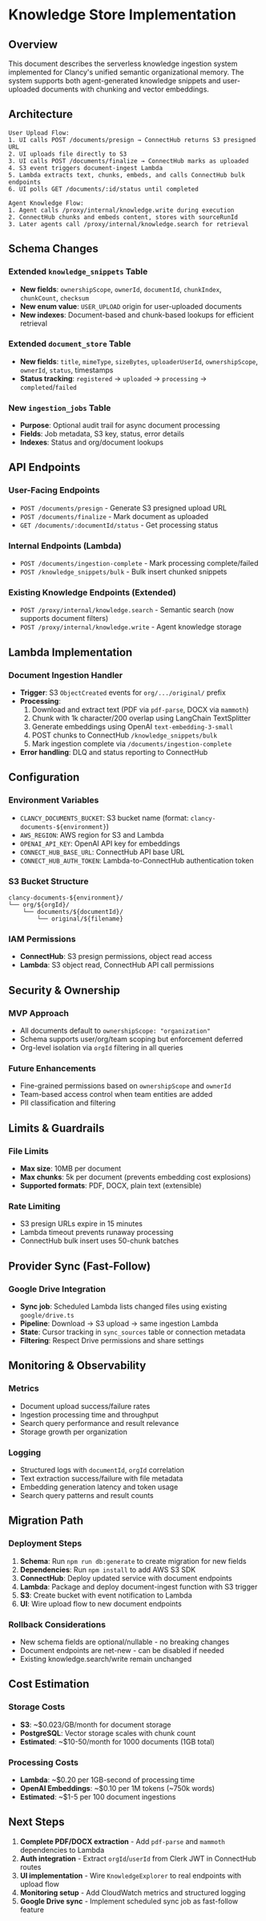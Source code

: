 # Knowledge Store Implementation

## Overview

This document describes the serverless knowledge ingestion system implemented for Clancy's unified semantic organizational memory. The system supports both agent-generated knowledge snippets and user-uploaded documents with chunking and vector embeddings.

## Architecture

```
User Upload Flow:
1. UI calls POST /documents/presign → ConnectHub returns S3 presigned URL
2. UI uploads file directly to S3
3. UI calls POST /documents/finalize → ConnectHub marks as uploaded
4. S3 event triggers document-ingest Lambda
5. Lambda extracts text, chunks, embeds, and calls ConnectHub bulk endpoints
6. UI polls GET /documents/:id/status until completed

Agent Knowledge Flow:
1. Agent calls /proxy/internal/knowledge.write during execution
2. ConnectHub chunks and embeds content, stores with sourceRunId
3. Later agents call /proxy/internal/knowledge.search for retrieval
```

## Schema Changes

### Extended `knowledge_snippets` Table
- **New fields**: `ownershipScope`, `ownerId`, `documentId`, `chunkIndex`, `chunkCount`, `checksum`
- **New enum value**: `USER_UPLOAD` origin for user-uploaded documents
- **New indexes**: Document-based and chunk-based lookups for efficient retrieval

### Extended `document_store` Table  
- **New fields**: `title`, `mimeType`, `sizeBytes`, `uploaderUserId`, `ownershipScope`, `ownerId`, `status`, timestamps
- **Status tracking**: `registered` → `uploaded` → `processing` → `completed`/`failed`

### New `ingestion_jobs` Table
- **Purpose**: Optional audit trail for async document processing
- **Fields**: Job metadata, S3 key, status, error details
- **Indexes**: Status and org/document lookups

## API Endpoints

### User-Facing Endpoints
- `POST /documents/presign` - Generate S3 presigned upload URL
- `POST /documents/finalize` - Mark document as uploaded  
- `GET /documents/:documentId/status` - Get processing status

### Internal Endpoints (Lambda)
- `POST /documents/ingestion-complete` - Mark processing complete/failed
- `POST /knowledge_snippets/bulk` - Bulk insert chunked snippets

### Existing Knowledge Endpoints (Extended)
- `POST /proxy/internal/knowledge.search` - Semantic search (now supports document filters)
- `POST /proxy/internal/knowledge.write` - Agent knowledge storage

## Lambda Implementation

### Document Ingestion Handler
- **Trigger**: S3 `ObjectCreated` events for `org/.../original/` prefix
- **Processing**: 
  1. Download and extract text (PDF via `pdf-parse`, DOCX via `mammoth`)
  2. Chunk with 1k character/200 overlap using LangChain TextSplitter
  3. Generate embeddings using OpenAI `text-embedding-3-small`
  4. POST chunks to ConnectHub `/knowledge_snippets/bulk`
  5. Mark ingestion complete via `/documents/ingestion-complete`
- **Error handling**: DLQ and status reporting to ConnectHub

## Configuration

### Environment Variables
- `CLANCY_DOCUMENTS_BUCKET`: S3 bucket name (format: `clancy-documents-${environment}`)
- `AWS_REGION`: AWS region for S3 and Lambda
- `OPENAI_API_KEY`: OpenAI API key for embeddings
- `CONNECT_HUB_BASE_URL`: ConnectHub API base URL
- `CONNECT_HUB_AUTH_TOKEN`: Lambda-to-ConnectHub authentication token

### S3 Bucket Structure
```
clancy-documents-${environment}/
└── org/${orgId}/
    └── documents/${documentId}/
        └── original/${filename}
```

### IAM Permissions
- **ConnectHub**: S3 presign permissions, object read access
- **Lambda**: S3 object read, ConnectHub API call permissions

## Security & Ownership

### MVP Approach
- All documents default to `ownershipScope: "organization"`
- Schema supports user/org/team scoping but enforcement deferred
- Org-level isolation via `orgId` filtering in all queries

### Future Enhancements
- Fine-grained permissions based on `ownershipScope` and `ownerId`
- Team-based access control when team entities are added
- PII classification and filtering

## Limits & Guardrails

### File Limits
- **Max size**: 10MB per document
- **Max chunks**: 5k per document (prevents embedding cost explosions)
- **Supported formats**: PDF, DOCX, plain text (extensible)

### Rate Limiting
- S3 presign URLs expire in 15 minutes
- Lambda timeout prevents runaway processing
- ConnectHub bulk insert uses 50-chunk batches

## Provider Sync (Fast-Follow)

### Google Drive Integration
- **Sync job**: Scheduled Lambda lists changed files using existing `google/drive.ts`
- **Pipeline**: Download → S3 upload → same ingestion Lambda
- **State**: Cursor tracking in `sync_sources` table or connection metadata
- **Filtering**: Respect Drive permissions and share settings

## Monitoring & Observability

### Metrics
- Document upload success/failure rates
- Ingestion processing time and throughput  
- Search query performance and result relevance
- Storage growth per organization

### Logging
- Structured logs with `documentId`, `orgId` correlation
- Text extraction success/failure with file metadata
- Embedding generation latency and token usage
- Search query patterns and result counts

## Migration Path

### Deployment Steps
1. **Schema**: Run `npm run db:generate` to create migration for new fields
2. **Dependencies**: Run `npm install` to add AWS S3 SDK
3. **ConnectHub**: Deploy updated service with document endpoints
4. **Lambda**: Package and deploy document-ingest function with S3 trigger
5. **S3**: Create bucket with event notification to Lambda
6. **UI**: Wire upload flow to new document endpoints

### Rollback Considerations
- New schema fields are optional/nullable - no breaking changes
- Document endpoints are net-new - can be disabled if needed
- Existing knowledge.search/write remain unchanged

## Cost Estimation

### Storage Costs
- **S3**: ~$0.023/GB/month for document storage
- **PostgreSQL**: Vector storage scales with chunk count
- **Estimated**: ~$10-50/month for 1000 documents (1GB total)

### Processing Costs  
- **Lambda**: ~$0.20 per 1GB-second of processing time
- **OpenAI Embeddings**: ~$0.10 per 1M tokens (~750k words)
- **Estimated**: ~$1-5 per 100 document ingestions

## Next Steps

1. **Complete PDF/DOCX extraction** - Add `pdf-parse` and `mammoth` dependencies to Lambda
2. **Auth integration** - Extract `orgId`/`userId` from Clerk JWT in ConnectHub routes  
3. **UI implementation** - Wire `KnowledgeExplorer` to real endpoints with upload flow
4. **Monitoring setup** - Add CloudWatch metrics and structured logging
5. **Google Drive sync** - Implement scheduled sync job as fast-follow feature